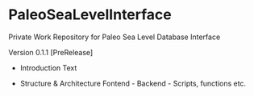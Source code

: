 # PaleoSeaLevelInterface
Private Work Repository for Paleo Sea Level Database Interface

Version 0.1.1 [PreRelease]


* Introduction Text

* Structure & Architecture
	Fontend - Backend - Scripts, functions etc.
	
	
	
